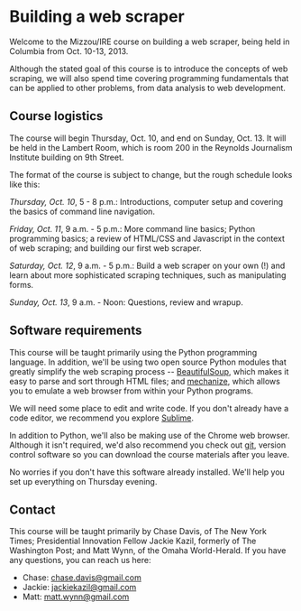 Building a web scraper
==============

Welcome to the Mizzou/IRE course on building a web scraper, being held in Columbia from Oct. 10-13, 2013.

Although the stated goal of this course is to introduce the concepts of web scraping, we will also spend time covering programming fundamentals that can be applied to other problems, from data analysis to web development.

## Course logistics

The course will begin Thursday, Oct. 10, and end on Sunday, Oct. 13. It will be held in the Lambert Room, which is room 200 in the Reynolds Journalism Institute building on 9th Street.

The format of the course is subject to change, but the rough schedule looks like this:

*Thursday, Oct. 10*, 5 - 8 p.m.: Introductions, computer setup and covering the basics of command line navigation.

*Friday, Oct. 11*, 9 a.m. - 5 p.m.: More command line basics; Python programming basics; a review of HTML/CSS and Javascript in the context of web scraping; and building our first web scraper.

*Saturday, Oct. 12*, 9 a.m. - 5 p.m.: Build a web scraper on your own (!) and learn about more sophisticated scraping techniques, such as manipulating forms.

*Sunday, Oct. 13*, 9 a.m. - Noon: Questions, review and wrapup.

## Software requirements

This course will be taught primarily using the Python programming language. In addition, we'll be using two open source Python modules that greatly simplify the web scraping process -- [BeautifulSoup](http://www.crummy.com/software/BeautifulSoup/), which makes it easy to parse and sort through HTML files; and [mechanize](http://wwwsearch.sourceforge.net/mechanize/), which allows you to emulate a web browser from within your Python programs.

We will need some place to edit and write code. If you don't already have a code editor, we recommend you explore [Sublime](http://www.sublimetext.com/2).

In addition to Python, we'll also be making use of the Chrome web browser. Although it isn't required, we'd also recommend you check out [git](https://help.github.com/articles/set-up-git), version control software so you can download the course materials after you leave.

No worries if you don't have this software already installed. We'll help you set up everything on Thursday evening.

## Contact

This course will be taught primarily by Chase Davis, of The New York Times; Presidential Innovation Fellow Jackie Kazil, formerly of The Washington Post; and Matt Wynn, of the Omaha World-Herald. If you have any questions, you can reach us here:

- Chase: chase.davis@gmail.com
- Jackie: jackiekazil@gmail.com
- Matt: matt.wynn@gmail.com